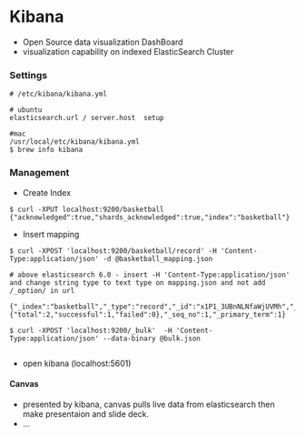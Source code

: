 # Kibana

* Open Source data visualization DashBoard
* visualization capability on indexed ElasticSearch Cluster





### Settings



```shell
# /etc/kibana/kibana.yml

# ubuntu
elasticsearch.url / server.host  setup

#mac 
/usr/local/etc/kibana/kibana.yml
$ brew info kibana
```





### Management

* Create Index

```shell
$ curl -XPUT localhost:9200/basketball
{"acknowledged":true,"shards_acknowledged":true,"index":"basketball"}
```

* Insert mapping

```shell
$ curl -XPOST 'localhost:9200/basketball/record' -H 'Content-Type:application/json' -d @basketball_mapping.json

# above elasticsearch 6.0 - insert -H 'Content-Type:application/json' and change string type to text type on mapping.json and not add /_option/ in url

{"_index":"basketball","_type":"record","_id":"x1P1_3UBnNLNfaWjUVMh","_version":1,"result":"created","_shards":{"total":2,"successful":1,"failed":0},"_seq_no":1,"_primary_term":1}

$ curl -XPOST 'localhost:9200/_bulk'  -H 'Content-Type:application/json' --data-binary @bulk.json


```

* open kibana (localhost:5601)





#### Canvas

* presented by kibana, canvas pulls live data from elasticsearch then make presentaion and slide deck.
* ...